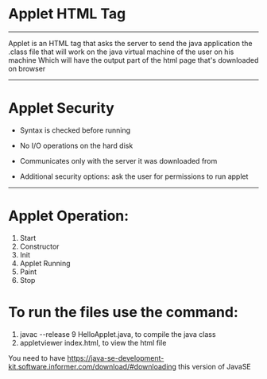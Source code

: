 # Applet HTML Tag

--------------

Applet is an HTML tag that asks the server to send the java application the .class file that will work on the java virtual machine of the user on his machine Which will have the output part of the html page that's downloaded on browser

--------------

# Applet Security

- Syntax is checked before running

- No I/O operations on the hard disk

- Communicates only with the server it was downloaded from

- Additional security options: ask the user for permissions to run applet

--------------

# Applet Operation:
1. Start
2. Constructor
3. Init
3. Applet Running
4. Paint
5. Stop

# To run the files use the command: 
1. javac --release 9 HelloApplet.java, to compile the java class
2. appletviewer index.html, to view the html file

You need to have https://java-se-development-kit.software.informer.com/download/#downloading this version of JavaSE
